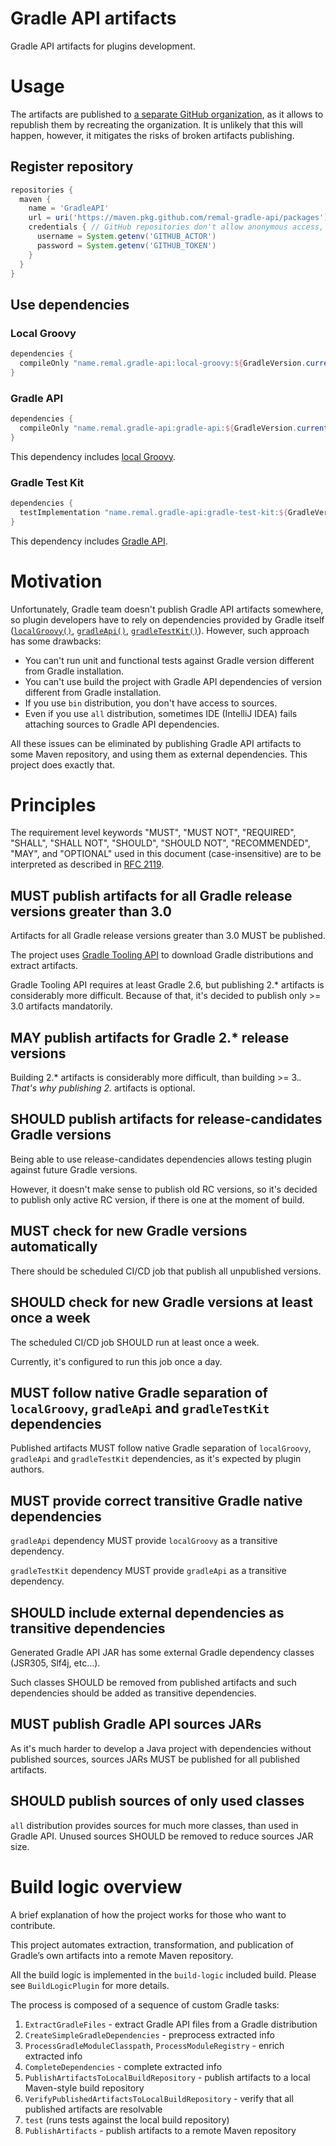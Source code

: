 # Gradle API artifacts

Gradle API artifacts for plugins development.

# Usage

The artifacts are published to [a separate GitHub organization](https://github.com/orgs/remal-gradle-api/packages),
as it allows to republish them by recreating the organization.
It is unlikely that this will happen, however, it mitigates the risks of broken artifacts publishing.

## Register repository

```groovy
repositories {
  maven {
    name = 'GradleAPI'
    url = uri('https://maven.pkg.github.com/remal-gradle-api/packages')
    credentials { // GitHub repositories don't allow anonymous access, that's why you have to use some credentials
      username = System.getenv('GITHUB_ACTOR')
      password = System.getenv('GITHUB_TOKEN')
    }
  }
}
```

## Use dependencies

### Local Groovy

```groovy
dependencies {
  compileOnly "name.remal.gradle-api:local-groovy:${GradleVersion.current().version}"
}
```

### Gradle API

```groovy
dependencies {
  compileOnly "name.remal.gradle-api:gradle-api:${GradleVersion.current().version}"
}
```

This dependency includes [local Groovy](#local-groovy).

### Gradle Test Kit

```groovy
dependencies {
  testImplementation "name.remal.gradle-api:gradle-test-kit:${GradleVersion.current().version}"
}
```

This dependency includes [Gradle API](#gradle-api).

# Motivation

Unfortunately, Gradle team doesn't publish Gradle API artifacts somewhere,
so plugin developers have to rely on dependencies provided by Gradle itself
([`localGroovy()`](https://docs.gradle.org/current/javadoc/org/gradle/api/artifacts/dsl/DependencyHandler.html#localGroovy--), [`gradleApi()`](https://docs.gradle.org/current/javadoc/org/gradle/api/artifacts/dsl/DependencyHandler.html#gradleApi--), [`gradleTestKit()`](https://docs.gradle.org/current/javadoc/org/gradle/api/artifacts/dsl/DependencyHandler.html#gradleTestKit--)).
However, such approach has some drawbacks:

* You can't run unit and functional tests against Gradle version different from Gradle installation.
* You can't use build the project with Gradle API dependencies of version different from Gradle installation.
* If you use `bin` distribution, you don't have access to sources.
* Even if you use `all` distribution, sometimes IDE (IntelliJ IDEA) fails attaching sources to Gradle API dependencies.

All these issues can be eliminated by publishing Gradle API artifacts to some Maven repository,
and using them as external dependencies.
This project does exactly that.

# Principles

The requirement level keywords "MUST", "MUST NOT", "REQUIRED", "SHALL", "SHALL NOT", "SHOULD",
"SHOULD NOT", "RECOMMENDED", "MAY", and "OPTIONAL" used in this document (case-insensitive)
are to be interpreted as described in [RFC 2119](https://www.ietf.org/rfc/rfc2119.txt).

## MUST publish artifacts for all Gradle release versions greater than 3.0

Artifacts for all Gradle release versions greater than 3.0 MUST be published.

The project uses [Gradle Tooling API](https://docs.gradle.org/current/userguide/tooling_api.html)
to download Gradle distributions and extract artifacts.

Gradle Tooling API requires at least Gradle 2.6, but publishing 2.* artifacts is considerably more difficult.
Because of that, it's decided to publish only >= 3.0 artifacts mandatorily.

## MAY publish artifacts for Gradle 2.* release versions

Building 2.* artifacts is considerably more difficult, than building >= 3.*.
That's why publishing 2.* artifacts is optional.

## SHOULD publish artifacts for release-candidates Gradle versions

Being able to use release-candidates dependencies allows testing plugin against future Gradle versions.

However, it doesn't make sense to publish old RC versions, so it's decided to publish only active RC version,
if there is one at the moment of build.

## MUST check for new Gradle versions automatically

There should be scheduled CI/CD job that publish all unpublished versions.

## SHOULD check for new Gradle versions at least once a week

The scheduled CI/CD job SHOULD run at least once a week.

Currently, it's configured to run this job once a day.

## MUST follow native Gradle separation of `localGroovy`, `gradleApi` and `gradleTestKit` dependencies

Published artifacts MUST follow native Gradle separation of `localGroovy`, `gradleApi` and `gradleTestKit` dependencies,
as it's expected by plugin authors.

## MUST provide correct transitive Gradle native dependencies

`gradleApi` dependency MUST provide `localGroovy` as a transitive dependency.

`gradleTestKit` dependency MUST provide `gradleApi` as a transitive dependency.

## SHOULD include external dependencies as transitive dependencies

Generated Gradle API JAR has some external Gradle dependency classes (JSR305, Slf4j, etc...).

Such classes SHOULD be removed from published artifacts and such dependencies should be added as transitive dependencies.

## MUST publish Gradle API sources JARs

As it's much harder to develop a Java project with dependencies without published sources,
sources JARs MUST be published for all published artifacts.

## SHOULD publish sources of only used classes

`all` distribution provides sources for much more classes, than used in Gradle API.
Unused sources SHOULD be removed to reduce sources JAR size.

# Build logic overview

A brief explanation of how the project works for those who want to contribute.

This project automates extraction, transformation, and publication
of Gradle’s own artifacts into a remote Maven repository.

All the build logic is implemented in the `build-logic` included build.
Please see `BuildLogicPlugin` for more details.

The process is composed of a sequence of custom Gradle tasks:

1. `ExtractGradleFiles` - extract Gradle API files from a Gradle distribution
2. `CreateSimpleGradleDependencies` - preprocess extracted info
3. `ProcessGradleModuleClasspath`, `ProcessModuleRegistry` - enrich extracted info
4. `CompleteDependencies` - complete extracted info
5. `PublishArtifactsToLocalBuildRepository` - publish artifacts to a local Maven-style build repository
6. `VerifyPublishedArtifactsToLocalBuildRepository` - verify that all published artifacts are resolvable
7. `test` (runs tests against the local build repository)
8. `PublishArtifacts` - publish artifacts to a remote Maven repository

